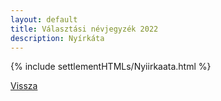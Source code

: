 ```yaml
---
layout: default
title: Választási névjegyzék 2022
description: Nyírkáta
---
```


{% include settlementHTMLs/Nyiirkaata.html %}

[Vissza](../)